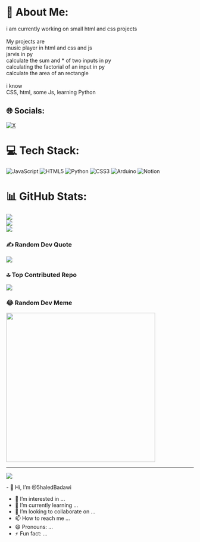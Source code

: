 # 💫 About Me:
i am currently working on small html and css projects<br><br>My projects are <br>music player in html and css and js<br>jarvis in py<br>calculate the sum and * of two inputs in py<br>calculating the factorial of an input in py<br>calculate the area of an rectangle<br><br>i know <br>CSS, html, some Js, learning Python 


## 🌐 Socials:
[![X](https://img.shields.io/badge/X-black.svg?logo=X&logoColor=white)](https://x.com/Alba3665khaled) 

# 💻 Tech Stack:
![JavaScript](https://img.shields.io/badge/javascript-%23323330.svg?style=for-the-badge&logo=javascript&logoColor=%23F7DF1E) ![HTML5](https://img.shields.io/badge/html5-%23E34F26.svg?style=for-the-badge&logo=html5&logoColor=white) ![Python](https://img.shields.io/badge/python-3670A0?style=for-the-badge&logo=python&logoColor=ffdd54) ![CSS3](https://img.shields.io/badge/css3-%231572B6.svg?style=for-the-badge&logo=css3&logoColor=white) ![Arduino](https://img.shields.io/badge/-Arduino-00979D?style=for-the-badge&logo=Arduino&logoColor=white) ![Notion](https://img.shields.io/badge/Notion-%23000000.svg?style=for-the-badge&logo=notion&logoColor=white)
# 📊 GitHub Stats:
![](https://github-readme-stats.vercel.app/api?username=5haledBadawi&theme=dark&hide_border=false&include_all_commits=false&count_private=false)<br/>
![](https://github-readme-streak-stats.herokuapp.com/?user=5haledBadawi&theme=dark&hide_border=false)<br/>
![](https://github-readme-stats.vercel.app/api/top-langs/?username=5haledBadawi&theme=dark&hide_border=false&include_all_commits=false&count_private=false&layout=compact)

### ✍️ Random Dev Quote
![](https://quotes-github-readme.vercel.app/api?type=horizontal&theme=radical)

### 🔝 Top Contributed Repo
![](https://github-contributor-stats.vercel.app/api?username=5haledBadawi&limit=5&theme=chalk&combine_all_yearly_contributions=true)

### 😂 Random Dev Meme
<img src='https://randommeme-five.vercel.app/' style="height: 400px;"/>

---
[![](https://visitcount.itsvg.in/api?id=5haledBadawi&icon=0&color=0)](https://visitcount.itsvg.in)

<!-- Proudly created with GPRM ( https://gprm.itsvg.in ) -->- 👋 Hi, I’m @5haledBadawi
- 👀 I’m interested in ...
- 🌱 I’m currently learning ...
- 💞️ I’m looking to collaborate on ...
- 📫 How to reach me ...
- 😄 Pronouns: ...
- ⚡ Fun fact: ...

<!---
5haledBadawi/5haledBadawi is a ✨ special ✨ repository because its `README.md` (this file) appears on your GitHub profile.
You can click the Preview link to take a look at your changes.
--->
